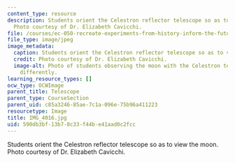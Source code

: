 ```yaml
---
content_type: resource
description: Students orient the Celestron reflector telescope so as to view the moon.
  Photo courtesy of Dr. Elizabeth Cavicchi.
file: /courses/ec-050-recreate-experiments-from-history-inform-the-future-from-the-past-galileo-january-iap-2010/590db3bf13b78c33f44be41aad0c2fcc_IMG_4016.jpg
file_type: image/jpeg
image_metadata:
  caption: Students orient the Celestron reflector telescope so as to view the moon.
  credit: Photo courtesy of Dr. Elizabeth Cavicchi.
  image-alt: Photo of students observing the moon with the Celestron telescope oriented
    differently.
learning_resource_types: []
ocw_type: OCWImage
parent_title: Telescope
parent_type: CourseSection
parent_uid: c85a3246-85ae-7c1a-096e-75b96a411223
resourcetype: Image
title: IMG_4016.jpg
uid: 590db3bf-13b7-8c33-f44b-e41aad0c2fcc
---
```

Students orient the Celestron reflector telescope so as to view the moon. Photo courtesy of Dr. Elizabeth Cavicchi.


